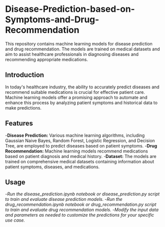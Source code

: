 # Disease-Prediction-based-on-Symptoms-and-Drug-Recommendation
This repository contains machine learning models for disease prediction and drug recommendation. The models are trained on medical datasets and aim to assist healthcare professionals in diagnosing diseases and recommending appropriate medications.
## Introduction
In today's healthcare industry, the ability to accurately predict diseases and recommend suitable medications is crucial for effective patient care. Machine learning models offer a promising approach to automate and enhance this process by analyzing patient symptoms and historical data to make predictions.
## Features
-**Disease Prediction:** Various machine learning algorithms, including Gaussian Naive Bayes, Random Forest, Logistic Regression, and Decision Tree, are employed to predict diseases based on patient symptoms.
-**Drug Recommendation:** Machine learning models recommend medications based on patient diagnosis and medical history.
-**Dataset:** The models are trained on comprehensive medical datasets containing information about patient symptoms, diseases, and medications.
## Usage
-*Run the disease_prediction.ipynb notebook or disease_prediction.py script to train and evaluate disease prediction models.*
-*Run the drug_recommendation.ipynb notebook or drug_recommendation.py script to train and evaluate drug recommendation models.*
-*Modify the input data and parameters as needed to customize the predictions for your specific use case.*
